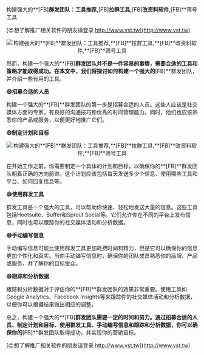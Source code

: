 构建强大的**[FB]**群发团队：工具推荐,**[FB]**拉群工具,**[FB]**改资料软件,**[FB]**筛号工具

[😍想了解推广相关软件的朋友请登录 http://www.vst.tw](http://www.vst.tw)

 <center><img src="https://vst.tw/MP4/tuiguang/png/4.png" alt="构建强大的**[FB]**群发团队：工具推荐,**[FB]**拉群工具,**[FB]**改资料软件,**[FB]**筛号工具"></center>

然而，构建一个强大的**[FB]**群发团队并不是一件容易的事情，需要合适的工具和策略才能取得成功。在本文中，我们将探讨如何构建一个强大的**[FB]**群发团队，并介绍一些有用的工具。

**😄招募合适的人员**

构建一个强大的**[FB]**群发团队的第一步是招募合适的人员。这些人应该是社交媒体方面的专家，有良好的沟通技巧和优秀的时间管理能力。同时，他们也应该熟悉你的产品或服务，以便更好地推广它们。

**😄制定计划和目标**

 <center><img src="https://vst.tw/MP4/tuiguang/png/0.png" alt="构建强大的**[FB]**群发团队：工具推荐,**[FB]**拉群工具,**[FB]**改资料软件,**[FB]**筛号工具"></center>

在开始工作之前，你需要制定一个具体的计划和目标，以确保你的**[FB]**群发团队朝着正确的方向前进。这个计划应该包括每天发送多少个信息、使用哪些工具和平台、如何回复信息等。

**😄使用群发工具**

群发工具是一个强大的工具，可以帮助你快速、轻松地发送大量的信息。这些工具包括Hootsuite、Buffer和Sprout Social等。它们允许你在不同的平台上发布信息，同时也可以跟踪你的社交媒体活动和分析数据。

**😄手动编写信息**

手动编写信息可能比使用群发工具更加耗费时间和精力，但是它可以确保你的信息更加个性化和真实。当你手动编写信息时，确保你的团队成员熟悉你的品牌、产品或服务，并了解你的目标受众。

**😄跟踪和分析数据**

跟踪和分析数据对于评估你的**[FB]**群发团队的效果非常重要。使用工具如Google Analytics、Facebook Insights等来跟踪你的社交媒体活动和分析数据，以便你可以根据结果做出相应的调整。

总之，构建一个强大的**[FB]**群发团队需要一定的时间和努力。通过招募合适的人员、制定计划和目标、使用群发工具、手动编写信息和跟踪和分析数据，你可以确保你的**[FB]**群发团队取得成功，并实现你的营销目标。

[😍想了解推广相关软件的朋友请登录 http://www.vst.tw](http://www.vst.tw)



